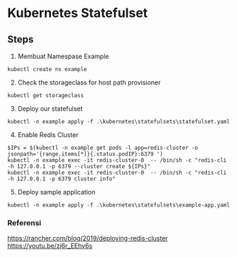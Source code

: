 # Kubernetes Statefulset


## Steps

1. Membuat Namespase Example

```
kubectl create ns example
```

2. Check the storageclass for host path provisioner

```
kubectl get storageclass
```

3. Deploy our statefulset

```
kubectl -n example apply -f .\kubernetes\statefulsets\statefulset.yaml
```

4. Enable Redis Cluster

```
$IPs = $(kubectl -n example get pods -l app=redis-cluster -o jsonpath='{range.items[*]}{.status.podIP}:6379 ')
kubectl -n example exec -it redis-cluster-0  -- /bin/sh -c "redis-cli -h 127.0.0.1 -p 6379 --cluster create ${IPs}"
kubectl -n example exec -it redis-cluster-0  -- /bin/sh -c "redis-cli -h 127.0.0.1 -p 6379 cluster info"
```

5. Deploy sample application
```
kubectl -n example apply -f .\kubernetes\statefulsets\example-app.yaml
```



### Referensi
https://rancher.com/blog/2019/deploying-redis-cluster 
https://youtu.be/zj6r_EEhv6s
